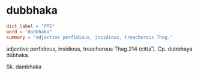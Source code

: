 # dubbhaka

``` toml
dict_label = "PTS"
word = "dubbhaka"
summary = "adjective perfidious, insidious, treacherous Thag."
```

adjective perfidious, insidious, treacherous Thag.214 (citta˚). Cp. dubbhaya dūbhaka.

Sk. dambhaka

